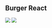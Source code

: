 ## Burger React 

<img src="https://img.shields.io/badge/Vite-646CFF?style=for-the-badge&logo=Vite&logoColor=yellow"/> <img src="https://img.shields.io/badge/React-2C3454?style=for-the-badge&logo=React&logoColor=61DAFB"/> 

